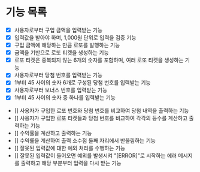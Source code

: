 # 기능 목록
- [x] 사용자로부터 구입 금액을 입력받는 기능
- [x] 입력값을 받아야 하며, 1,000원 단위로 입력을 검증 기능
- [x] 구입 금액에 해당하는 만큼 로또를 발행하는 기능
- [x] 금액을 기반으로 로또 티켓을 생성하는 기능
- [x] 로또 티켓은 중복되지 않는 6개의 숫자를 포함하며, 여러 로또 티켓을 생성하는 기능
- [x] 사용자로부터 당첨 번호를 입력받는 기능
- [x] 1부터 45 사이의 숫자 6개로 구성된 당첨 번호를 입력받는 기능
- [x] 사용자로부터 보너스 번호를 입력받는 기능
- [x] 1부터 45 사이의 숫자 중 하나를 입력받는 기능
- [] 사용자가 구입한 로또 번호와 당첨 번호를 비교하여 당첨 내역을 출력하는 기능
- [] 사용자가 구입한 로또 티켓들과 당첨 번호를 비교하여 각각의 등수를 계산하고 출력하는 기능
- [] 수익률을 계산하고 출력하는 기능
- [] 수익률을 계산하여 출력 소수점 둘째 자리에서 반올림하는 기능
- [] 잘못된 입력값에 대한 예외 처리를 수행하는 기능
- [] 잘못된 입력값이 들어오면 예외를 발생시켜 "[ERROR]"로 시작하는 에러 메시지를 출력하고 해당 부분부터 입력을 다시 받는 기능
